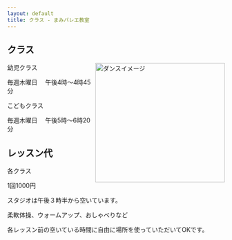 ```yaml
---
layout: default
title: クラス - まみバレエ教室
---
```

## クラス
<img style="border-style: initial; border-color: initial;float:right;" title="dance" src="http://res.primasm.com/img/ballet/dance-300x276.png" alt="ダンスイメージ" width="300" height="276" />

幼児クラス

毎週木曜日 　午後4時～4時45分

こどもクラス

毎週木曜日 　午後5時～6時20分

 

## レッスン代
各クラス

1回1000円


スタジオは午後３時半から空いています。

柔軟体操、ウォームアップ、おしゃべりなど

各レッスン前の空いている時間に自由に場所を使っていただいてOKです。
